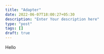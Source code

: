 ```yaml
---
title: "Adapter"
date: 2022-06-07T18:00:27+05:30
description: "Enter Your description here"
type: "post"
tags: []
draft: true
---
```


Hello